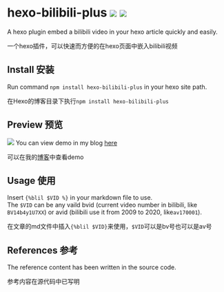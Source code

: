 # hexo-bilibili-plus   ![](https://img.shields.io/npm/v/hexo-bilibili-plus)  ![](https://img.shields.io/npm/dm/hexo-bilibili-plus)
A hexo plugin embed a bilibili video in your hexo article quickly and easily.  

一个hexo插件，可以快速而方便的在hexo页面中嵌入bilibili视频
## Install 安装
Run command `npm install hexo-bilibili-plus` in your hexo site path.  

在Hexo的博客目录下执行`npm install hexo-bilibili-plus`
## Preview 预览
![](https://github-blog-1314730533.cos.ap-beijing.myqcloud.com/20230131132606.png)
You can view demo in my blog [here](https://blog.pk5ls20.com/posts/111d57cd/#%E5%9C%A8Hexo-Fluid%E4%B8%AD%E4%B8%80%E9%94%AE%E6%8F%92%E5%85%A5Bilibili%E8%A7%86%E9%A2%91)  

可以在我的[博客](https://blog.pk5ls20.com/posts/111d57cd/#%E5%9C%A8Hexo-Fluid%E4%B8%AD%E4%B8%80%E9%94%AE%E6%8F%92%E5%85%A5Bilibili%E8%A7%86%E9%A2%91)中查看demo
## Usage 使用
Insert `{%blil $VID %}` in your markdown file to use.  
The `$VID` can be any vaild bvid (current video number in bilibili, like `BV14b4y1U7XX`) or avid (bilibili use it from 2009 to 2020, like`av170001`).  

在文章的md文件中插入`{%blil $VID}`来使用，`$VID`可以是bv号也可以是av号
## References 参考
The reference content has been written in the source code.  

参考内容在源代码中已写明
